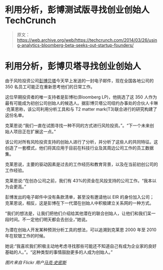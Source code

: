 # 利用分析，彭博测试版寻找创业创始人 TechCrunch

> 原文：<https://web.archive.org/web/https://techcrunch.com/2014/03/26/using-analytics-bloomberg-beta-seeks-out-startup-founders/>

# 利用分析，彭博贝塔寻找创业创始人

由于风险投资公司[彭博贝塔](https://web.archive.org/web/20221207143759/http://www.crunchbase.com/financial-organization/bloomberg-beta)今天早上发送的一封电子邮件，现在全国各地公司的 350 名员工可能正在重新思考他们的日常工作。

这位早期投资者的唯一支持者是彭博社(Bloomberg LP)，他挑选了这 350 人作为最有可能成为初创公司创始人的候选人。据彭博贝塔公司纽约办事处的合伙人卡琳·克莱恩称，该公司利用分析工具和与 T2 matter mark(T3)联合进行的研究构建了这份名单。

克莱恩说:“我们一直在试图寻找一种不同的方式进行风险投资。”。“下一个未来创始人项目正在扩展这一点。”

该公司对所有风险投资支持的创始人进行了分析，并分析了这些人的共同特征。这创造了一套模式，他们将其应用于目前在科技行业及其周边公司工作的员工数据集。

克莱恩说，主要的驱动因素是过去的工作经历和教育背景，以及在当前初创公司的工作经验。

克莱恩说:“在创办公司之前，我们有 43%的资金在风投支持的公司工作。“我本以为会更高。”

彭博发出的电子邮件中没有条款清单，甚至没有邀请他以 EIR 的身份加入公司；克莱恩说，相反，这是彭博在下一代潜在创始人中积极建立关系网的一种方式。

“我们的想法是，让我们把他们介绍给其他潜在的联合创始人，让他们和我们呆一段时间。不一定他们明天都会去创业，”她说。

为潜在创始人开发某种预测分析工具的想法，可以追溯到克莱恩 2000 年至 2010 年在软银工作的时候。

她说:“我喜欢我们积极主动地考虑寻找那些可能还不知道自己有成为企业家的良好基础的人。”。“这种类型的事情鼓励更多的人成为创始人。”

*图片来自 Flickr 用户[马克·史密斯](https://web.archive.org/web/20221207143759/http://www.flickr.com/photos/marc_smith/)*